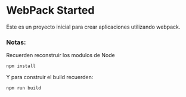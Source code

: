 # WebPack Started

Este es un proyecto inicial para crear aplicaciones utilizando webpack.

### Notas:

Recuerden reconstruir los modulos de Node

```
npm install
```

Y para construir el build recuerden:

```
npm run build
```